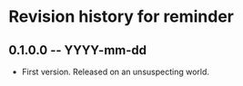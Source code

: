 # Revision history for reminder

## 0.1.0.0 -- YYYY-mm-dd

* First version. Released on an unsuspecting world.
